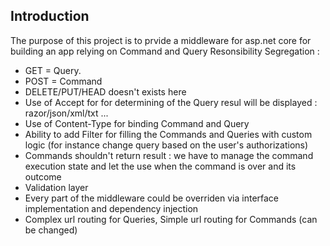 ## Introduction
The purpose of this project is to prvide a middleware for asp.net core for building an app
relying on Command and Query Resonsibility Segregation :
  - GET = Query.
  - POST = Command
  - DELETE/PUT/HEAD doesn't exists here
  - Use of Accept for for determining of the Query resul will be displayed : razor/json/xml/txt ...
  - Use of Content-Type for binding Command and Query
  - Ability to add Filter for filling the Commands and Queries with custom logic (for instance change query based on the user's authorizations)
  - Commands shouldn't return result : we have to manage the command execution state and let the use when the command is over and its outcome
  - Validation layer
  - Every part of the middleware could be overriden via interface implementation and dependency injection
  - Complex url routing for Queries, Simple url routing for Commands (can be changed)


